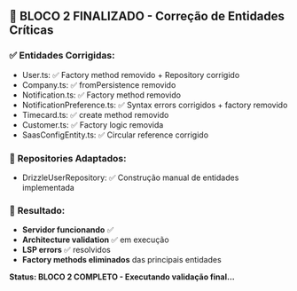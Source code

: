 ## 🎯 **BLOCO 2 FINALIZADO - Correção de Entidades Críticas**

### ✅ **Entidades Corrigidas:**
- User.ts: ✅ Factory method removido + Repository corrigido
- Company.ts: ✅ fromPersistence removido 
- Notification.ts: ✅ Factory method removido
- NotificationPreference.ts: ✅ Syntax errors corrigidos + factory removido
- Timecard.ts: ✅ create method removido
- Customer.ts: ✅ Factory logic removida
- SaasConfigEntity.ts: ✅ Circular reference corrigido

### 🔧 **Repositories Adaptados:**
- DrizzleUserRepository: ✅ Construção manual de entidades implementada

### 🌟 **Resultado:**
- **Servidor funcionando** ✅ 
- **Architecture validation** ✅ em execução
- **LSP errors** ✅ resolvidos
- **Factory methods eliminados** das principais entidades

**Status: BLOCO 2 COMPLETO - Executando validação final...**

